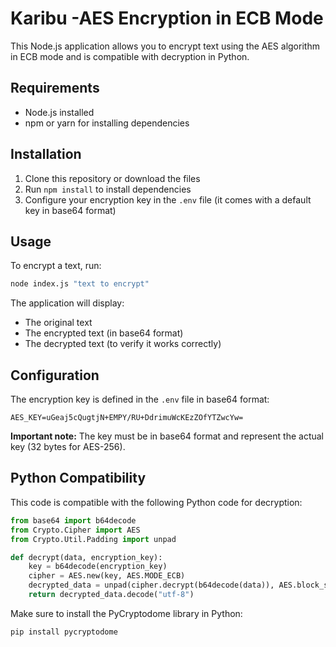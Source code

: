 # Karibu -AES Encryption in ECB Mode

This Node.js application allows you to encrypt text using the AES algorithm in ECB mode and is compatible with decryption in Python.

## Requirements

- Node.js installed
- npm or yarn for installing dependencies

## Installation

1. Clone this repository or download the files
2. Run `npm install` to install dependencies
3. Configure your encryption key in the `.env` file (it comes with a default key in base64 format)

## Usage

To encrypt a text, run:

```bash
node index.js "text to encrypt"
```

The application will display:
- The original text
- The encrypted text (in base64 format)
- The decrypted text (to verify it works correctly)

## Configuration

The encryption key is defined in the `.env` file in base64 format:

```
AES_KEY=uGeaj5cQugtjN+EMPY/RU+DdrimuWcKEzZOfYTZwcYw=
```

**Important note:** The key must be in base64 format and represent the actual key (32 bytes for AES-256).

## Python Compatibility

This code is compatible with the following Python code for decryption:

```python
from base64 import b64decode
from Crypto.Cipher import AES
from Crypto.Util.Padding import unpad

def decrypt(data, encryption_key):
    key = b64decode(encryption_key)
    cipher = AES.new(key, AES.MODE_ECB)
    decrypted_data = unpad(cipher.decrypt(b64decode(data)), AES.block_size)
    return decrypted_data.decode("utf-8")
```

Make sure to install the PyCryptodome library in Python:

```bash
pip install pycryptodome
``` 